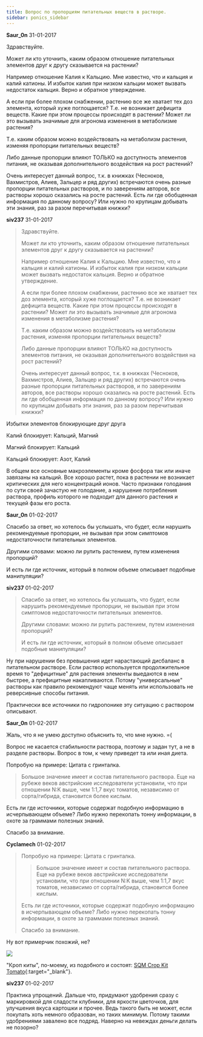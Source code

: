```yaml
---
title: Вопрос по пропорциям питательных веществ в растворе.
sidebar: ponics_sidebar
---
```


**Saur_0n** 31-01-2017

Здравствуйте.

Может ли кто уточнить, каким образом отношение питательных элементов друг к другу сказывается на растении?

Например отношение Калия к Кальцию. Мне известно, что и кальция и калий катионы. И избыток калия при низком кальции может вызвать недостаток кальция. Верно и обратное утверждение.

А если при более плохом снабжении, растению все же хватает тех доз элемента, который хуже поглощается? Т.е. не возникает дефицита веществ. Какие при этом процессы происходят в растении? Может ли это вызывать значимые для агронома изменения в метаболизме растения?

Т.е. каким образом можно воздействовать на метаболизм растения, изменяя пропорции питательных веществ?

Либо данные пропорции влияют ТОЛЬКО на доступность элементов питания, не оказывая дополнительного воздействия на рост растений?

Очень интересует данный вопрос, т.к. в книжках (Чесноков, Вахмистров, Алиев, Зальцер и ряд других) встречаются очень разные пропорции питательных растворов, и по заверениям авторов, все растворы хорошо сказались на росте растений. Есть ли где обобщенная информация по данному вопросу? Или нужно по крупицам добывать эти знания, раз за разом перечитывая книжки?


**siv237** 31-01-2017

> Здравствуйте.
> 
> Может ли кто уточнить, каким образом отношение питательных элементов друг к другу сказывается на растении?
> 
> Например отношение Калия к Кальцию. Мне известно, что и кальция и калий катионы. И избыток калия при низком кальции может вызвать недостаток кальция. Верно и обратное утверждение.
> 
> А если при более плохом снабжении, растению все же хватает тех доз элемента, который хуже поглощается? Т.е. не возникает дефицита веществ. Какие при этом процессы происходят в растении? Может ли это вызывать значимые для агронома изменения в метаболизме растения?
> 
> Т.е. каким образом можно воздействовать на метаболизм растения, изменяя пропорции питательных веществ?
> 
> Либо данные пропорции влияют ТОЛЬКО на доступность элементов питания, не оказывая дополнительного воздействия на рост растений?
> 
> Очень интересует данный вопрос, т.к. в книжках (Чесноков, Вахмистров, Алиев, Зальцер и ряд других) встречаются очень разные пропорции питательных растворов, и по заверениям авторов, все растворы хорошо сказались на росте растений. Есть ли где обобщенная информация по данному вопросу? Или нужно по крупицам добывать эти знания, раз за разом перечитывая книжки?

Избытки элементов блокирующие друг друга

Калий блокирует: Кальций, Магний

Магний блокирует: Кальций

Кальций блокирует: Азот, Калий

В общем все основные макроэлементы кроме фосфора так или иначе завязаны на кальций. Все хорошо растет, пока в растении не возникает критических для него концентраций ионов. Часто признаки голодания по сути своей зачастую не голодание, а нарушение потребления раствора, профиль которого не подходит для данного растения и текущей фазы его роста.


**Saur_0n** 01-02-2017

Спасибо за ответ, но хотелось бы услышать, что будет, если нарушить рекомендуемые пропорции, не вызывая при этом симптомов недостаточности питательных элементов. 

Другими словами: можно ли рулить растением, путем изменения пропорций?

И есть ли где источник, который в полном объеме описывает подобные манипуляции?


**siv237** 01-02-2017

> Спасибо за ответ, но хотелось бы услышать, что будет, если нарушить рекомендуемые пропорции, не вызывая при этом симптомов недостаточности питательных элементов. 
> 
> Другими словами: можно ли рулить растением, путем изменения пропорций?
> 
> И есть ли где источник, который в полном объеме описывает подобные манипуляции?

Ну при нарушении без превышения идет нарастающий дисбаланс в питательном растворе. Если раствор используется продолжительное время то "дефицитные" для растения элементы выедаются в нем быстрее, а префицитные накапливаются. Потому "универсальные" растворы как правило рекомендуют чаще менять или использовать не реверсивные способы питания.

Практически все источники по гидропонике эту ситуацию с раствором описывают.


**Saur_0n** 01-02-2017

Жаль, что я не умею доступно объяснить то, что мне нужно. =(

Вопрос не касается стабильности раствора, поэтому и задан тут, а не в разделе растворы. Вопрос в том, к чему приведет та или иная диета.

Попробую на примере: Цитата с гринталка.

> Большое значение имеет и состав питательного раствора. Еще на рубеже веков австрийские исследователи установили, что при отношении N:K выше, чем 1:1,7 вкус томатов, независимо от сорта/гибрида, становится более кислым.

Есть ли где источники, которые содержат подобную информацию в исчерпывающем объеме? Либо нужно перекопать тонну информации, в охоте за граммами полезных знаний.

Спасибо за внимание.


**Cyclamech** 01-02-2017

> Попробую на примере: Цитата с гринталка.
> 
> 
> > Большое значение имеет и состав питательного раствора. Еще на рубеже веков австрийские исследователи установили, что при отношении N:K выше, чем 1:1,7 вкус томатов, независимо от сорта/гибрида, становится более кислым.
> 
> 
> 
> Есть ли где источники, которые содержат подобную информацию в исчерпывающем объеме? Либо нужно перекопать тонну информации, в охоте за граммами полезных знаний.
> 
> Спасибо за внимание.

Ну вот примерчик похожий, не?

![](/imagehost2/thumbs/293.png)

"Кроп киты", по-моему, из подобного и состоят: [SQM Crop Kit Tomato](https://app.sqm.com/PDF/SPN/CropKits/SQM-Crop_Kit_Tomato_L-RU.pdf){:target="_blank"}.


**siv237** 01-02-2017

Практика упрощений. Дальше что, придумают удобрения сразу с маркировкой для сладости клубники, для яркости цветочков, для улучшения вкуса картошки и прочее. Ведь такого быть не может, если покупать хоть немного образован, но таких минимум. Потому такими удобрениями завалено все подряд. Наверно на невеждах деньги делать не позорно?


